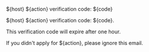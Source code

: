 ${host} ${action} verification code: ${code}

${host} ${action} verification code: ${code}.

This verification code will expire after one hour.

If you didn't apply for ${action}, please ignore this email.
